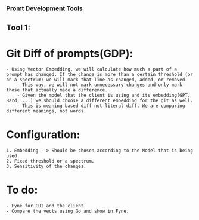 ### Promt Development Tools

## Tool 1:

# Git Diff of prompts(GDP):
    - Using Vector Embedding, we will calculate how much a part of a prompt has changed. If the change is more than a certain threshold (or on a spectrum) we will mark that line as changed, added, or removed.
        - This way, we will not mark unnecessary changes and only mark those that actually made a difference.
        - Given the model that the client is using and its embedding(GPT, Bard, ...) we should choose a different embedding for the git as well.
        - This is meaning based diff not literal diff. We are comparing different meanings, not words.

# Configuration:
    1. Embedding --> Should be chosen according to the Model that is being used.
    2. Fixed threshold or a spectrum.
    3. Sensitivity of the changes.

# To do:
    - Fyne for GUI and the client.
    - Compare the vects using Go and show in Fyne.
